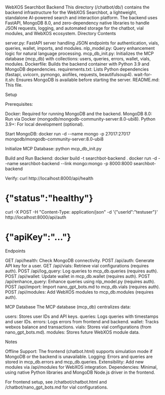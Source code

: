 WebXOS Searchbot Backend
This directory (/chatbot/db/) contains the backend infrastructure for the WebXOS Searchbot, a lightweight, standalone AI-powered search and interaction platform. The backend uses FastAPI, MongoDB 8.0, and zero-dependency native libraries to handle JSON requests, logging, and automated storage for the chatbot, vial modules, and WebXOS ecosystem.
Directory Contents

server.py: FastAPI server handling JSON endpoints for authentication, vials, queries, wallet, imports, and modules.
nlp_model.py: Query enhancement logic for natural language processing.
mcp_db_init.py: Initializes the MCP database (mcp_db) with collections: users, queries, errors, wallet, vials, modules.
Dockerfile: Builds the backend container with Python 3.9 and MongoDB dependencies.
requirements.txt: Lists Python dependencies (fastapi, uvicorn, pymongo, aiofiles, requests, beautifulsoup4).
wait-for-it.sh: Ensures MongoDB is available before starting the server.
README.md: This file.

Setup

Prerequisites:

Docker: Required for running MongoDB and the backend.
MongoDB 8.0: Run via Docker (mongodb/mongodb-community-server:8.0-ubi8).
Python 3.9+: For local development (optional).


Start MongoDB:
docker run -d --name mongo -p 27017:27017 mongodb/mongodb-community-server:8.0-ubi8


Initialize MCP Database:
python mcp_db_init.py


Build and Run Backend:
docker build -t searchbot-backend .
docker run -d --name searchbot-backend --link mongo:mongo -p 8000:8000 searchbot-backend


Verify:
curl http://localhost:8000/api/health
# {"status":"healthy"}
curl -X POST -H "Content-Type: application/json" -d '{"userId":"testuser"}' http://localhost:8000/api/auth
# {"apiKey":"..."}



Endpoints

GET /api/health: Check MongoDB connectivity.
POST /api/auth: Generate API key for a user.
GET /api/vials: Retrieve vial configurations (requires auth).
POST /api/log_query: Log queries to mcp_db.queries (requires auth).
POST /api/wallet: Update wallet in mcp_db.wallet (requires auth).
POST /api/enhance_query: Enhance queries using nlp_model.py (requires auth).
POST /api/import: Import nano_gpt_bots.md to mcp_db.vials (requires auth).
POST /api/modules: Add WebXOS modules to mcp_db.modules (requires auth).

MCP Database
The MCP database (mcp_db) centralizes data:

users: Stores user IDs and API keys.
queries: Logs queries with timestamps and user IDs.
errors: Logs errors from frontend and backend.
wallet: Tracks webxos balance and transactions.
vials: Stores vial configurations (from nano_gpt_bots.md).
modules: Stores future WebXOS module data.

Notes

Offline Support: The frontend (chatbot.html) supports simulation mode if MongoDB or the backend is unavailable.
Logging: Errors and queries are stored in mcp_db.errors and mcp_db.queries.
Extensibility: Add new modules via /api/modules for WebXOS integration.
Dependencies: Minimal, using native Python libraries and MongoDB Node.js driver in the frontend.

For frontend setup, see /chatbot/chatbot.html and /chatbot/nano_gpt_bots.md for vial configurations.
